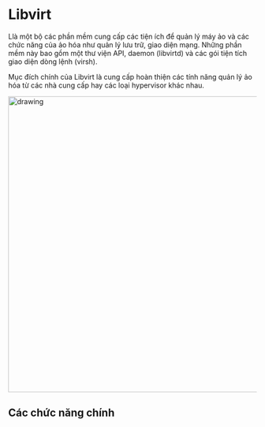 # Libvirt
Llà một bộ các phần mềm cung cấp các tiện ích để quản lý máy ảo và các chức năng của ảo hóa như quản lý lưu trữ, giao diện mạng.
Những phần mềm này bao gồm một thư viện API, daemon (libvirtd) và các gói tiện tích giao diện dòng lệnh (virsh).

Mục đích chính của Libvirt là cung cấp hoàn thiện các tính năng quản lý ảo hóa từ các nhà cung cấp hay các loại hypervisor khác nhau.

<img src="https://user-images.githubusercontent.com/83684068/123903937-cdbef680-d999-11eb-8de0-d1259ab42c89.png" alt="drawing" width="600"/>

## Các chức năng chính
